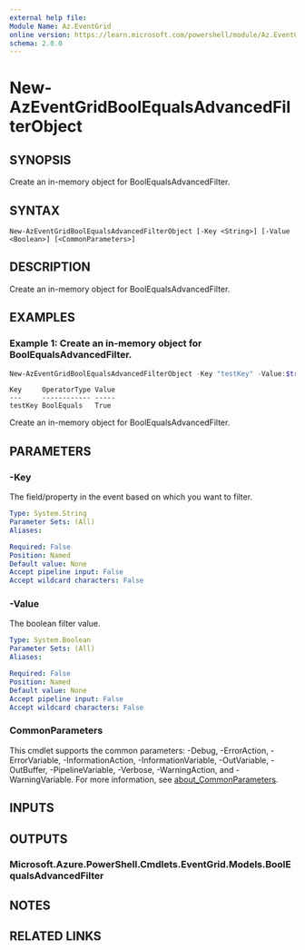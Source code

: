 ```yaml
---
external help file:
Module Name: Az.EventGrid
online version: https://learn.microsoft.com/powershell/module/Az.EventGrid/new-azeventgridboolequalsadvancedfilterobject
schema: 2.0.0
---
```


# New-AzEventGridBoolEqualsAdvancedFilterObject

## SYNOPSIS
Create an in-memory object for BoolEqualsAdvancedFilter.

## SYNTAX

```
New-AzEventGridBoolEqualsAdvancedFilterObject [-Key <String>] [-Value <Boolean>] [<CommonParameters>]
```

## DESCRIPTION
Create an in-memory object for BoolEqualsAdvancedFilter.

## EXAMPLES

### Example 1: Create an in-memory object for BoolEqualsAdvancedFilter.
```powershell
New-AzEventGridBoolEqualsAdvancedFilterObject -Key "testKey" -Value:$true
```

```output
Key     OperatorType Value
---     ------------ -----
testKey BoolEquals   True
```

Create an in-memory object for BoolEqualsAdvancedFilter.

## PARAMETERS

### -Key
The field/property in the event based on which you want to filter.

```yaml
Type: System.String
Parameter Sets: (All)
Aliases:

Required: False
Position: Named
Default value: None
Accept pipeline input: False
Accept wildcard characters: False
```

### -Value
The boolean filter value.

```yaml
Type: System.Boolean
Parameter Sets: (All)
Aliases:

Required: False
Position: Named
Default value: None
Accept pipeline input: False
Accept wildcard characters: False
```

### CommonParameters
This cmdlet supports the common parameters: -Debug, -ErrorAction, -ErrorVariable, -InformationAction, -InformationVariable, -OutVariable, -OutBuffer, -PipelineVariable, -Verbose, -WarningAction, and -WarningVariable. For more information, see [about_CommonParameters](http://go.microsoft.com/fwlink/?LinkID=113216).

## INPUTS

## OUTPUTS

### Microsoft.Azure.PowerShell.Cmdlets.EventGrid.Models.BoolEqualsAdvancedFilter

## NOTES

## RELATED LINKS

